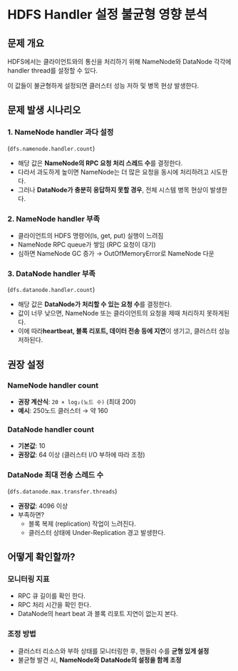 
# HDFS Handler 설정 불균형 영향 분석

## 문제 개요
HDFS에서는 클라이언트와의 통신을 처리하기 위해 NameNode와 DataNode 각각에 handler thread를 설정할 수 있다.

이 값들이 불균형하게 설정되면 클러스터 성능 저하 및 병목 현상 발생한다.

## 문제 발생 시나리오
### 1. NameNode handler 과다 설정 
(`dfs.namenode.handler.count`)
- 해당 값은 **NameNode의 RPC 요청 처리 스레드 수**를 결정한다.
- 다라서 과도하게 높이면 NameNode는 더 많은 요청을 동시에 처리하려고 시도한다.
- 그러나 **DataNode가 충분히 응답하지 못할 경우**, 전체 시스템 병목 현상이 발생한다.

### 2. NameNode handler 부족
- 클라이언트의 HDFS 명령어(ls, get, put) 실행이 느려짐
- NameNode RPC queue가 쌓임 (RPC 요청이 대기)
- 심하면 NameNode GC 증가 → OutOfMemoryError로 NameNode 다운

### 3. DataNode handler 부족 
(`dfs.datanode.handler.count`)
- 해당 값은 **DataNode가 처리할 수 있는 요청 수**를 결정한다.
- 값이 너무 낮으면, NameNode 또는 클라이언트의 요청을 제때 처리하지 못하게된다.
- 이에 따라**heartbeat, 블록 리포트, 데이터 전송 등에 지연**이 생기고, 클러스터 성능 저하된다.

## 권장 설정
### NameNode handler count
- **권장 계산식**: `20 × log₂(노드 수)` (최대 200)
- **예시**: 250노드 클러스터 → 약 160

### DataNode handler count
- **기본값**: 10
- **권장값**: 64 이상 (클러스터 I/O 부하에 따라 조정)

### DataNode 최대 전송 스레드 수 
(`dfs.datanode.max.transfer.threads`)
- **권장값**: 4096 이상
- 부족하면? 
  - 블록 복제 (replication) 작업이 느려진다.
  - 클러스터 상태에 Under-Replication 경고 발생한다.

## 어떻게 확인할까?

### 모니터링 지표
- RPC 큐 길이를 확인 한다.
- RPC 처리 시간을 확인 한다.
- DataNode의 heart beat 과 블록 리포트 지연이 없는지 본다.

### 조정 방법
- 클러스터 리소스와 부하 상태를 모니터링한 후, 핸들러 수를 **균형 있게 설정**
- 불균형 발견 시, **NameNode와 DataNode의 설정을 함께 조정**
